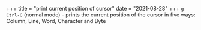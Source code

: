 +++
title = "print current position of cursor"
date = "2021-08-28"
+++
`g Ctrl-G` (normal mode) - prints the current position of the cursor in five ways: Column, Line, Word, Character and Byte
